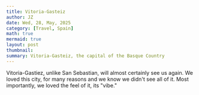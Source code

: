 ```yaml
---
title: Vitoria-Gasteiz
author: JZ
date: Wed, 28, May, 2025
category: [Travel, Spain]
math: true
mermaid: true
layout: post
thumbnail: 
summary: Vitoria-Gasteiz, the capital of the Basque Country
---  
```

Vitoria-Gastiez, unlike San Sebastian, will almost certainly see us again. We loved this city, for many reasons and we know we didn't see all of it. Most importantly, we loved the feel of it, its "vibe." 

